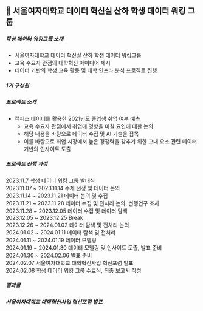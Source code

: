 ## 💼 서울여자대학교 데이터 혁신실 산하 학생 데이터 워킹 그룹
##### 학생 데이터 워킹그룹 소개
- 서울여자대학교 데이터 혁신실 산하 학생 데이터 워킹그룹
- 교육 수요자 관점의 대학혁신 아이디어 제시
- 데이터 기반의 학생 교육 활동 및 대학 인프라 분석 프로젝트 진행
     
##### 1기 구성원

##### 프로젝트 소개
- 캠퍼스 데이터를 활용한 2021년도 졸업생 취업 여부 예측
  - 교육 수요자 관점에서 취업에 영향을 미칠 요인에 대한 논의
  - 해당 내용을 바탕으로 데이터 수집 및 AI 기술을 접목
  - 이를 바탕으로 취업 시장에서 높은 경쟁력을 갖추기 위한 교내 요소 관련 데이터 기반의 인사이트 도출
      
##### 프로젝트 진행 과정
2023.11.7 학생 데이터 워킹 그룹 발대식       
2023.11.07 ~ 2023.11.14 주제 선정 및 데이터 논의         
2023.11.14 ~ 2023.11.21 데이터 논의 및 수집       
2023.11.21 ~ 2023.11.28 데이터 수집 및 전처리 논의, 선행연구 조사     
2023.11.28 ~ 2023.12.05 데이터 수집 및 데이터 탐색      
2023.12.05 ~ 2023.12.25 Break     
2023.12.26 ~ 2024.01.02 데이터 탐색 및 전처리 논의       
2024.01.02 ~ 2024.01.11 데이터 탐색 및 전처리     
2024.01.11 ~ 2024.01.19 데이터 모델링      
2024.01.19 ~ 2024.01.30 데이터 모델링 및 인사이트 도출, 발표 준비     
2024.01.30 ~ 2024.02.06 발표 준비       
2024.02.07 서울여자대학교 대학혁신사업 혁신포럼 발표      
2024.02.08 학생 데이터 워킹 그룹 수료식, 최종 보고서 작성      

##### 결과물

##### 서울여자대학교 대학혁신사업 혁신포럼 발표
